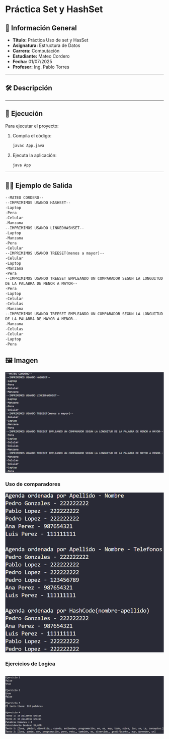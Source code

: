 # Práctica Set y HashSet

## 📌 Información General

- **Título:** Práctica Uso de set y HasSet 
- **Asignatura:** Estructura de Datos
- **Carrera:** Computación
- **Estudiante:** Mateo Cordero
- **Fecha:** 01/07/2025
- **Profesor:** Ing. Pablo Torres

---

## 🛠️ Descripción


---

## 🚀 Ejecución

Para ejecutar el proyecto:

1. Compila el código:
    ```bash
    javac App.java
    ```
2. Ejecuta la aplicación:
    ```bash
    java App
    ```

---

## 🧑‍💻 Ejemplo de Salida

```plaintext
--MATEO CORDERO--
--IMPRIMIMOS USANDO HASHSET--
-Laptop
-Pera
-Celular
-Manzana
--IMPRIMIMOS USANDO LINKEDHASHSET--
-Laptop
-Manzana
-Pera
-Celular
--IMPRIMIMOS USANDO TREESET(menos a mayor)--
-Celular
-Laptop
-Manzana
-Pera
--IMPRIMIMOS USANDO TREESET EMPLEANDO UN COMPARADOR SEGUN LA LONGUITUD DE LA PALABRA DE MENOR A MAYOR--
-Pera
-Laptop
-Celular
-Celulas
-Manzana
--IMPRIMIMOS USANDO TREESET EMPLEANDO UN COMPARADOR SEGUN LA LONGUITUD DE LA PALABRA DE MAYOR A MENOR--
-Manzana
-Celulas
-Celular
-Laptop
-Pera
```
## 🖼️ Imagen
![alt text](image-1.png)

### Uso de comparadores

![alt text](image.png)

### Ejercicios de Logica


![alt text](image-2.png)
---

